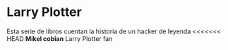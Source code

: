 # Larry Plotter

Esta serie de libros cuentan la historia de un hacker de leyenda
<<<<<<< HEAD
**Mikel cobian** Larry Plotter fan

